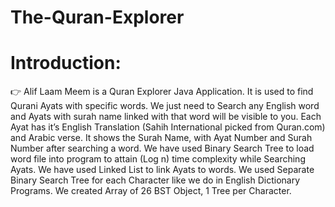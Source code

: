 # The-Quran-Explorer

# Introduction: 

👉 Alif Laam Meem is a Quran Explorer Java Application. It is used to find Qurani Ayats with specific words. We just need to Search any English word and Ayats with surah name linked with that word will be visible to you.
Each Ayat has it’s English Translation (Sahih International picked from Quran.com) and Arabic verse. It shows the Surah Name, with Ayat Number and Surah Number after searching a word.
We have used Binary Search Tree to load word file into program to attain (Log n) time complexity while Searching Ayats. We have used Linked List to link Ayats to words.
We used Separate Binary Search Tree for each Character like we do in English Dictionary Programs. We created Array of 26 BST Object, 1 Tree per Character.

